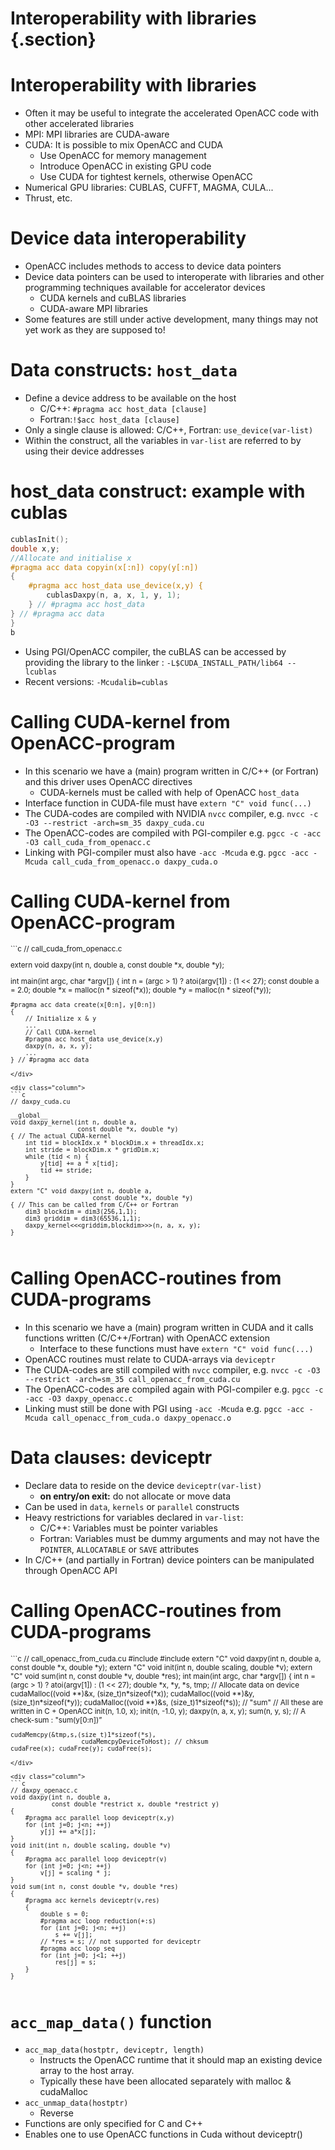 # Interoperability with libraries {.section}


# Interoperability with libraries

- Often it may be useful to integrate the accelerated OpenACC code with
  other accelerated libraries
- MPI: MPI libraries are CUDA-aware
- CUDA: It is possible to mix OpenACC and CUDA
    - Use OpenACC for memory management
    - Introduce OpenACC in existing GPU code
    - Use CUDA for tightest kernels, otherwise OpenACC
- Numerical GPU libraries: CUBLAS, CUFFT, MAGMA, CULA...
- Thrust, etc.


# Device data interoperability

- OpenACC includes methods to access to device data pointers
- Device data pointers can be used to interoperate with libraries and
  other programming techniques available for accelerator devices
    - CUDA kernels and cuBLAS libraries
    - CUDA-aware MPI libraries
- Some features are still under active development, many things may not
  yet work as they are supposed to!


# Data constructs: `host_data`

- Define a device address to be available on the host
    - C/C++: `#pragma acc host_data [clause]`
    - Fortran:`!$acc host_data [clause]`
- Only a single clause is allowed: C/C++, Fortran: `use_device(var-list)`
- Within the construct, all the variables in `var-list` are referred
  to by using their device addresses


# host_data construct: example with cublas

```c
cublasInit();
double x,y;
//Allocate and initialise x
#pragma acc data copyin(x[:n]) copy(y[:n])
{
    #pragma acc host_data use_device(x,y) {
        cublasDaxpy(n, a, x, 1, y, 1);
    } // #pragma acc host_data
} // #pragma acc data
}
b
```

- Using PGI/OpenACC compiler, the cuBLAS can be accessed by providing the
  library to the linker : `-L$CUDA_INSTALL_PATH/lib64 --lcublas`
- Recent versions: `-Mcudalib=cublas`


# Calling CUDA-kernel from OpenACC-program

- In this scenario we have a (main) program written in C/C++ (or Fortran)
  and this driver uses OpenACC directives
    - CUDA-kernels must be called with help of OpenACC `host_data`
- Interface function in CUDA-file must have `extern "C" void func(...)`
- The CUDA-codes are compiled with NVIDIA `nvcc` compiler, e.g.
  `nvcc -c -O3 --restrict -arch=sm_35 daxpy_cuda.cu`
- The OpenACC-codes are compiled with PGI-compiler e.g.
  `pgcc -c -acc -O3 call_cuda_from_openacc.c`
- Linking with PGI-compiler must also have `-acc -Mcuda` e.g.
  `pgcc -acc -Mcuda call_cuda_from_openacc.o daxpy_cuda.o`


# Calling CUDA-kernel from OpenACC-program
<small>
<div class="column">
```c
// call_cuda_from_openacc.c

extern void daxpy(int n, double a,
                  const double *x, double *y);

int main(int argc, char *argv[])
{
    int n = (argc > 1) ? atoi(argv[1]) : (1 << 27);
    const double a = 2.0;
    double *x = malloc(n * sizeof(*x));
    double *y = malloc(n * sizeof(*y));

    #pragma acc data create(x[0:n], y[0:n])
    {
        // Initialize x & y
        ...
        // Call CUDA-kernel
        #pragma acc host_data use_device(x,y)
        daxpy(n, a, x, y);
        ...
    } // #pragma acc data
```
</div>

<div class="column">
```c
// daxpy_cuda.cu

__global__
void daxpy_kernel(int n, double a,
                  const double *x, double *y)
{ // The actual CUDA-kernel
    int tid = blockIdx.x * blockDim.x + threadIdx.x;
    int stride = blockDim.x * gridDim.x;
    while (tid < n) {
        y[tid] += a * x[tid];
        tid += stride;
    }
}
extern "C" void daxpy(int n, double a,
                      const double *x, double *y)
{ // This can be called from C/C++ or Fortran
    dim3 blockdim = dim3(256,1,1);
    dim3 griddim = dim3(65536,1,1);
    daxpy_kernel<<<griddim,blockdim>>>(n, a, x, y);
}
```
</div>
</small>

# Calling OpenACC-routines from CUDA-programs

- In this scenario we have a (main) program written in CUDA and it calls
  functions written (C/C++/Fortran) with OpenACC extension
    - Interface to these functions must have `extern "C" void func(...)`
- OpenACC routines must relate to CUDA-arrays via `deviceptr`
- The CUDA-codes are still compiled with `nvcc` compiler, e.g.
  `nvcc -c -O3 --restrict -arch=sm_35 call_openacc_from_cuda.cu`
- The OpenACC-codes are compiled again with PGI-compiler e.g.
  `pgcc -c -acc -O3 daxpy_openacc.c`
- Linking must still be done with PGI using `-acc -Mcuda` e.g.
  `pgcc -acc -Mcuda call_openacc_from_cuda.o daxpy_openacc.o`


# Data clauses: deviceptr

- Declare data to reside on the device `deviceptr(var-list)`
    - **on entry/on exit:** do not allocate or move data
- Can be used in `data`, `kernels` or `parallel` constructs
- Heavy restrictions for variables declared in `var-list`:
    - C/C++: Variables must be pointer variables
    - Fortran: Variables must be dummy arguments and may not have the
      `POINTER`, `ALLOCATABLE` or `SAVE` attributes
- In C/C++ (and partially in Fortran) device pointers can be manipulated
  through OpenACC API


# Calling OpenACC-routines from CUDA-programs
<small>
<div class="column">
```c
// call_openacc_from_cuda.cu
#include <stdio.h>
#include <cuda.h>
extern "C" void daxpy(int n, double a,
                      const double *x, double *y);
extern "C" void init(int n, double scaling, double *v);
extern "C" void sum(int n, const double *v, double *res);
int main(int argc, char *argv[])
{
    int n = (argc > 1) ? atoi(argv[1]) : (1 << 27);
    double *x, *y, *s, tmp;
    // Allocate data on device
    cudaMalloc((void **)&x, (size_t)n*sizeof(*x));
    cudaMalloc((void **)&y, (size_t)n*sizeof(*y));
    cudaMalloc((void **)&s, (size_t)1*sizeof(*s)); // "sum"
    // All these are written in C + OpenACC
    init(n,  1.0, x); init(n, -1.0, y);
    daxpy(n, a, x, y);
    sum(n, y, s); // A check-sum : "sum(y[0:n])”

    cudaMemcpy(&tmp,s,(size_t)1*sizeof(*s),
                       cudaMemcpyDeviceToHost); // chksum
    cudaFree(x); cudaFree(y); cudaFree(s);
```
</div>

<div class="column">
```c
// daxpy_openacc.c
void daxpy(int n, double a,
           const double *restrict x, double *restrict y)
{
    #pragma acc parallel loop deviceptr(x,y)
    for (int j=0; j<n; ++j)
        y[j] += a*x[j];
}
void init(int n, double scaling, double *v)
{
    #pragma acc parallel loop deviceptr(v)
    for (int j=0; j<n; ++j)
        v[j] = scaling * j;
}
void sum(int n, const double *v, double *res)
{
    #pragma acc kernels deviceptr(v,res)
    {
        double s = 0;
        #pragma acc loop reduction(+:s)
        for (int j=0; j<n; ++j)
            s += v[j];
        // *res = s; // not supported for deviceptr
        #pragma acc loop seq
        for (int j=0; j<1; ++j)
            res[j] = s;
    }
}
```
</div>
</small>


# `acc_map_data()` function

- `acc_map_data(hostptr, deviceptr, length)`
    - Instructs the OpenACC runtime that it should map an existing device
      array to the host array.
    - Typically these have been allocated separately with malloc &
      cudaMalloc
- `acc_unmap_data(hostptr)`
    - Reverse
- Functions are only specified for C and C++
- Enables one to use OpenACC functions in Cuda without deviceptr()
